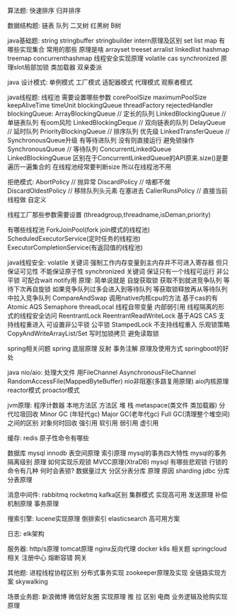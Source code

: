 算法题:
快速排序 归并排序

数据结构题:
链表 队列 二叉树 红黑树 B树

java基础题:
string stringbuffer stringbuilder intern原理及区别
set list map 有哪些实现集合 常用的那些 原理是啥
arrayset treeset
arralist linkedlist
hashmap treemap
concurrenthashmap 线程安全实现原理 volatile cas synchronized 原理slot局部加锁
类加载器 双亲委派

java 设计模式:
单例模式 工厂模式 适配器模式 代理模式 观察者模式

java线程题:
线程池 需要设置哪些参数
corePoolSize maximumPoolSize keepAliveTime timeUnit blockingQueue threadFactory rejectedHandler
blockingQueue:
ArrayBlockingQueue // 定长的队列
LinkedBlockingQueue // 单链表队列 有oom风险
LinkedBlockingDeque // 双向链表的队列
DelayQueue // 延时队列
PriorityBlockingQueue // 排序队列 优先级
LinkedTransferQueue // SynchronousQueue升级 有等待进队列 没有则直接运行 避免锁操作
SynchronousQueue // 等待队列
ConcurrentLinkedQueue LinkedBlockingQueue 区别在于ConcurrentLinkedQueue的API原来.size()是要遍历一遍集合的 在线程池经常要判断size 所以在线程池不用


拒绝模式:
AbortPolicy // 抛异常
DiscardPolicy // 啥都不做
DiscardOldestPolicy // 移除队列头元素 在塞进去
CallerRunsPolicy // 直接当前线程做
自定义

线程工厂那些参数需要设置 (threadgroup,threadname,isDeman,priority)


有哪些线程池 
ForkJoinPool(fork join模式的线程池) ScheduledExecutorService(定时任务的线程池) ExecutorCompletionService(有返回值的线程池)

java线程安全:
volatile 关键词 强制工作内存变量到主内存并不可进入寄存器 但只保证可见性 不能保证原子性
synchronized 关键词 保证只有一个线程可运行 非公平锁    可配合wait notify用
原理: 简单说就是 自旋获取锁 获取不到就进竞争队列 等待下次再自旋锁 如果竞争队列过多会进入到等待队列 等获取锁释放再从等待队列中拉入竞争队列
CompareAndSwap 调用native内核cpu的方法 基于cas的有 Atomic AQS Semaphore
threadLocal 线程自带变量 内部弱引用 线程隔离的形式的线程安全访问
ReentrantLock ReentrantReadWriteLock 基于AQS CAS  支持线程重进入 可设置非公平锁 公平锁
StampedLock 不支持线程重入 乐观锁策略
CopyAndWriteArrayList/Set 写时加锁拷贝 避免读取锁
 
spring相关问题
spring 底层原理 反射
事务注解 原理及使用方式
springboot的好处

java nio/aio:
处理大文件 用FileChannel AsynchronousFileChannel RandomAccessFile(MappedByteBuffer)
nio非阻塞(多路复用原理) aio内核原理 reactor模式 proactor模式 

jvm原理:
程序计数器 本地方法区 方法区 堆 栈 metaspace(类文件 类加载器)
分代垃圾回收
Minor GC (年轻代gc) Major GC(老年代gc) Full GC(清理整个堆空间)之间的区别
对象何时回收 强引用 软引用 弱引用 虚引用

缓存:
redis 原子性命令有哪些

数据库
mysql innodb 表空间原理 索引原理
mysql的事务四大特性
mysql的事务隔离级别 原理
如何实现乐观锁 MVCC原理(XtraDB)
mysql 有哪些悲观锁 行锁的命令有几种 何时会表锁? 
数据量过大 分区分表分库 原理 原因
sharding jdbc 分库分表原理

消息中间件:
rabbitmq rocketmq kafka区别
集群模式 实现高可用
发送原理 补偿机制原理 事务原理

搜索引擎:
lucene实现原理 倒排索引
elasticsearch 高可用方案

日志:
elk架构

服务器:
http/s原理 tomcat原理 nginx反向代理
docker k8s 相关题
springcloud相关 注册中心 熔断容错 网关


其他题:
进程线程协程区别
分布式事务实现
zookeeper原理及实现
全链路实现方案 skywalking

场景业务题:
新浪微博 微信好友圈 实现原理 推 拉 区别
电商 业务逻辑及抢购实现原理
